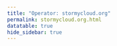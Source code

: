 ```yaml
---
title: "Operator: stormycloud.org"
permalink: stormycloud.org.html
datatable: true
hide_sidebar: true
---
```


<div>                        <script type="text/javascript">window.PlotlyConfig = {MathJaxConfig: 'local'};</script>
        <script src="https://cdn.plot.ly/plotly-2.4.2.min.js"></script>                <div id="4f7e5148-c128-46fe-8946-47fef033cda2" class="plotly-graph-div" style="height:100%; width:100%;"></div>            <script type="text/javascript">                                    window.PLOTLYENV=window.PLOTLYENV || {};                                    if (document.getElementById("4f7e5148-c128-46fe-8946-47fef033cda2")) {                    Plotly.newPlot(                        "4f7e5148-c128-46fe-8946-47fef033cda2",                        [{"name":"exit probability (%)","type":"scatter","x":["2021-10-18","2021-10-19","2021-10-20","2021-10-21","2021-10-22","2021-10-23","2021-10-25","2021-10-27","2021-10-28","2021-10-29","2021-10-31","2021-11-01","2021-11-02","2021-11-03","2021-11-04","2021-11-05","2021-11-06","2021-11-07","2021-11-08","2021-11-09","2021-11-10","2021-11-11","2021-11-12","2021-11-13","2021-11-14","2021-11-15","2021-11-16","2021-11-17","2021-11-19","2021-11-20","2021-11-21","2021-11-22","2021-11-23","2021-11-24","2021-11-25","2021-11-27","2021-11-28","2021-11-29","2021-11-30","2021-12-01","2021-12-02","2021-12-03"],"xaxis":"x","y":[0.0,0.0,0.0,0.0,0.0,0.0,0.03,0.08,0.1,0.12,0.17,0.25,0.26,0.32,0.38,0.46,0.48,0.47,0.47,0.57,0.68,0.7,0.67,0.67,0.7,0.09,0.08,0.08,0.08,0.08,0.07,0.0,0.05,0.06,0.05,0.04,0.04,0.04,0.04,0.0,0.0,0.0],"yaxis":"y"},{"name":"guard probability (%)","type":"scatter","x":["2021-10-18","2021-10-19","2021-10-20","2021-10-21","2021-10-22","2021-10-23","2021-10-25","2021-10-27","2021-10-28","2021-10-29","2021-10-31","2021-11-01","2021-11-02","2021-11-03","2021-11-04","2021-11-05","2021-11-06","2021-11-07","2021-11-08","2021-11-09","2021-11-10","2021-11-11","2021-11-12","2021-11-13","2021-11-14","2021-11-15","2021-11-16","2021-11-17","2021-11-19","2021-11-20","2021-11-21","2021-11-22","2021-11-23","2021-11-24","2021-11-25","2021-11-27","2021-11-28","2021-11-29","2021-11-30","2021-12-01","2021-12-02","2021-12-03"],"xaxis":"x","y":[0.0,0.0,0.0,0.0,0.0,0.0,0.0,0.11,0.29,0.33,0.5,0.54,0.53,0.52,0.56,0.57,0.54,0.2,0.21,0.19,0.2,0.2,0.19,0.19,0.19,0.17,0.34,0.33,0.35,0.35,0.34,0.12,0.16,0.16,0.15,0.14,0.13,0.12,0.08,0.08,0.09,0.08],"yaxis":"y"},{"name":"advertised bandwidth","type":"scatter","x":["2021-10-18","2021-10-19","2021-10-20","2021-10-21","2021-10-22","2021-10-23","2021-10-25","2021-10-27","2021-10-28","2021-10-29","2021-10-31","2021-11-01","2021-11-02","2021-11-03","2021-11-04","2021-11-05","2021-11-06","2021-11-07","2021-11-08","2021-11-09","2021-11-10","2021-11-11","2021-11-12","2021-11-13","2021-11-14","2021-11-15","2021-11-16","2021-11-17","2021-11-19","2021-11-20","2021-11-21","2021-11-22","2021-11-23","2021-11-24","2021-11-25","2021-11-27","2021-11-28","2021-11-29","2021-11-30","2021-12-01","2021-12-02","2021-12-03"],"xaxis":"x","y":[0.0,0.05,0.16,0.25,0.36,0.36,0.71,0.95,1.2,1.44,1.6,1.72,1.94,2.03,2.25,2.32,2.48,2.54,2.7,3.37,3.65,3.78,3.78,3.79,4.04,4.09,3.6,3.73,3.77,3.77,3.75,3.04,3.03,2.26,2.24,2.24,2.23,1.77,1.77,0.81,0.8,0.79],"yaxis":"y2"}],                        {"hovermode":"x","template":{"data":{"bar":[{"error_x":{"color":"#2a3f5f"},"error_y":{"color":"#2a3f5f"},"marker":{"line":{"color":"#E5ECF6","width":0.5},"pattern":{"fillmode":"overlay","size":10,"solidity":0.2}},"type":"bar"}],"barpolar":[{"marker":{"line":{"color":"#E5ECF6","width":0.5},"pattern":{"fillmode":"overlay","size":10,"solidity":0.2}},"type":"barpolar"}],"carpet":[{"aaxis":{"endlinecolor":"#2a3f5f","gridcolor":"white","linecolor":"white","minorgridcolor":"white","startlinecolor":"#2a3f5f"},"baxis":{"endlinecolor":"#2a3f5f","gridcolor":"white","linecolor":"white","minorgridcolor":"white","startlinecolor":"#2a3f5f"},"type":"carpet"}],"choropleth":[{"colorbar":{"outlinewidth":0,"ticks":""},"type":"choropleth"}],"contour":[{"colorbar":{"outlinewidth":0,"ticks":""},"colorscale":[[0.0,"#0d0887"],[0.1111111111111111,"#46039f"],[0.2222222222222222,"#7201a8"],[0.3333333333333333,"#9c179e"],[0.4444444444444444,"#bd3786"],[0.5555555555555556,"#d8576b"],[0.6666666666666666,"#ed7953"],[0.7777777777777778,"#fb9f3a"],[0.8888888888888888,"#fdca26"],[1.0,"#f0f921"]],"type":"contour"}],"contourcarpet":[{"colorbar":{"outlinewidth":0,"ticks":""},"type":"contourcarpet"}],"heatmap":[{"colorbar":{"outlinewidth":0,"ticks":""},"colorscale":[[0.0,"#0d0887"],[0.1111111111111111,"#46039f"],[0.2222222222222222,"#7201a8"],[0.3333333333333333,"#9c179e"],[0.4444444444444444,"#bd3786"],[0.5555555555555556,"#d8576b"],[0.6666666666666666,"#ed7953"],[0.7777777777777778,"#fb9f3a"],[0.8888888888888888,"#fdca26"],[1.0,"#f0f921"]],"type":"heatmap"}],"heatmapgl":[{"colorbar":{"outlinewidth":0,"ticks":""},"colorscale":[[0.0,"#0d0887"],[0.1111111111111111,"#46039f"],[0.2222222222222222,"#7201a8"],[0.3333333333333333,"#9c179e"],[0.4444444444444444,"#bd3786"],[0.5555555555555556,"#d8576b"],[0.6666666666666666,"#ed7953"],[0.7777777777777778,"#fb9f3a"],[0.8888888888888888,"#fdca26"],[1.0,"#f0f921"]],"type":"heatmapgl"}],"histogram":[{"marker":{"pattern":{"fillmode":"overlay","size":10,"solidity":0.2}},"type":"histogram"}],"histogram2d":[{"colorbar":{"outlinewidth":0,"ticks":""},"colorscale":[[0.0,"#0d0887"],[0.1111111111111111,"#46039f"],[0.2222222222222222,"#7201a8"],[0.3333333333333333,"#9c179e"],[0.4444444444444444,"#bd3786"],[0.5555555555555556,"#d8576b"],[0.6666666666666666,"#ed7953"],[0.7777777777777778,"#fb9f3a"],[0.8888888888888888,"#fdca26"],[1.0,"#f0f921"]],"type":"histogram2d"}],"histogram2dcontour":[{"colorbar":{"outlinewidth":0,"ticks":""},"colorscale":[[0.0,"#0d0887"],[0.1111111111111111,"#46039f"],[0.2222222222222222,"#7201a8"],[0.3333333333333333,"#9c179e"],[0.4444444444444444,"#bd3786"],[0.5555555555555556,"#d8576b"],[0.6666666666666666,"#ed7953"],[0.7777777777777778,"#fb9f3a"],[0.8888888888888888,"#fdca26"],[1.0,"#f0f921"]],"type":"histogram2dcontour"}],"mesh3d":[{"colorbar":{"outlinewidth":0,"ticks":""},"type":"mesh3d"}],"parcoords":[{"line":{"colorbar":{"outlinewidth":0,"ticks":""}},"type":"parcoords"}],"pie":[{"automargin":true,"type":"pie"}],"scatter":[{"marker":{"colorbar":{"outlinewidth":0,"ticks":""}},"type":"scatter"}],"scatter3d":[{"line":{"colorbar":{"outlinewidth":0,"ticks":""}},"marker":{"colorbar":{"outlinewidth":0,"ticks":""}},"type":"scatter3d"}],"scattercarpet":[{"marker":{"colorbar":{"outlinewidth":0,"ticks":""}},"type":"scattercarpet"}],"scattergeo":[{"marker":{"colorbar":{"outlinewidth":0,"ticks":""}},"type":"scattergeo"}],"scattergl":[{"marker":{"colorbar":{"outlinewidth":0,"ticks":""}},"type":"scattergl"}],"scattermapbox":[{"marker":{"colorbar":{"outlinewidth":0,"ticks":""}},"type":"scattermapbox"}],"scatterpolar":[{"marker":{"colorbar":{"outlinewidth":0,"ticks":""}},"type":"scatterpolar"}],"scatterpolargl":[{"marker":{"colorbar":{"outlinewidth":0,"ticks":""}},"type":"scatterpolargl"}],"scatterternary":[{"marker":{"colorbar":{"outlinewidth":0,"ticks":""}},"type":"scatterternary"}],"surface":[{"colorbar":{"outlinewidth":0,"ticks":""},"colorscale":[[0.0,"#0d0887"],[0.1111111111111111,"#46039f"],[0.2222222222222222,"#7201a8"],[0.3333333333333333,"#9c179e"],[0.4444444444444444,"#bd3786"],[0.5555555555555556,"#d8576b"],[0.6666666666666666,"#ed7953"],[0.7777777777777778,"#fb9f3a"],[0.8888888888888888,"#fdca26"],[1.0,"#f0f921"]],"type":"surface"}],"table":[{"cells":{"fill":{"color":"#EBF0F8"},"line":{"color":"white"}},"header":{"fill":{"color":"#C8D4E3"},"line":{"color":"white"}},"type":"table"}]},"layout":{"annotationdefaults":{"arrowcolor":"#2a3f5f","arrowhead":0,"arrowwidth":1},"autotypenumbers":"strict","coloraxis":{"colorbar":{"outlinewidth":0,"ticks":""}},"colorscale":{"diverging":[[0,"#8e0152"],[0.1,"#c51b7d"],[0.2,"#de77ae"],[0.3,"#f1b6da"],[0.4,"#fde0ef"],[0.5,"#f7f7f7"],[0.6,"#e6f5d0"],[0.7,"#b8e186"],[0.8,"#7fbc41"],[0.9,"#4d9221"],[1,"#276419"]],"sequential":[[0.0,"#0d0887"],[0.1111111111111111,"#46039f"],[0.2222222222222222,"#7201a8"],[0.3333333333333333,"#9c179e"],[0.4444444444444444,"#bd3786"],[0.5555555555555556,"#d8576b"],[0.6666666666666666,"#ed7953"],[0.7777777777777778,"#fb9f3a"],[0.8888888888888888,"#fdca26"],[1.0,"#f0f921"]],"sequentialminus":[[0.0,"#0d0887"],[0.1111111111111111,"#46039f"],[0.2222222222222222,"#7201a8"],[0.3333333333333333,"#9c179e"],[0.4444444444444444,"#bd3786"],[0.5555555555555556,"#d8576b"],[0.6666666666666666,"#ed7953"],[0.7777777777777778,"#fb9f3a"],[0.8888888888888888,"#fdca26"],[1.0,"#f0f921"]]},"colorway":["#636efa","#EF553B","#00cc96","#ab63fa","#FFA15A","#19d3f3","#FF6692","#B6E880","#FF97FF","#FECB52"],"font":{"color":"#2a3f5f"},"geo":{"bgcolor":"white","lakecolor":"white","landcolor":"#E5ECF6","showlakes":true,"showland":true,"subunitcolor":"white"},"hoverlabel":{"align":"left"},"hovermode":"closest","mapbox":{"style":"light"},"paper_bgcolor":"white","plot_bgcolor":"#E5ECF6","polar":{"angularaxis":{"gridcolor":"white","linecolor":"white","ticks":""},"bgcolor":"#E5ECF6","radialaxis":{"gridcolor":"white","linecolor":"white","ticks":""}},"scene":{"xaxis":{"backgroundcolor":"#E5ECF6","gridcolor":"white","gridwidth":2,"linecolor":"white","showbackground":true,"ticks":"","zerolinecolor":"white"},"yaxis":{"backgroundcolor":"#E5ECF6","gridcolor":"white","gridwidth":2,"linecolor":"white","showbackground":true,"ticks":"","zerolinecolor":"white"},"zaxis":{"backgroundcolor":"#E5ECF6","gridcolor":"white","gridwidth":2,"linecolor":"white","showbackground":true,"ticks":"","zerolinecolor":"white"}},"shapedefaults":{"line":{"color":"#2a3f5f"}},"ternary":{"aaxis":{"gridcolor":"white","linecolor":"white","ticks":""},"baxis":{"gridcolor":"white","linecolor":"white","ticks":""},"bgcolor":"#E5ECF6","caxis":{"gridcolor":"white","linecolor":"white","ticks":""}},"title":{"x":0.05},"xaxis":{"automargin":true,"gridcolor":"white","linecolor":"white","ticks":"","title":{"standoff":15},"zerolinecolor":"white","zerolinewidth":2},"yaxis":{"automargin":true,"gridcolor":"white","linecolor":"white","ticks":"","title":{"standoff":15},"zerolinecolor":"white","zerolinewidth":2}}},"xaxis":{"anchor":"y","domain":[0.0,0.94],"rangeselector":{"buttons":[{"count":7,"label":"week","step":"day","stepmode":"backward"},{"count":1,"label":"month","step":"month","stepmode":"backward"},{"count":6,"label":"6 months","step":"month","stepmode":"backward"},{"count":1,"label":"year","step":"year","stepmode":"backward"},{"step":"all"}]}},"yaxis":{"anchor":"x","domain":[0.0,1.0],"rangemode":"nonnegative","ticksuffix":"%","title":{"text":"exit / guard probability"}},"yaxis2":{"anchor":"x","overlaying":"y","rangemode":"nonnegative","side":"right","ticksuffix":" Gbit/s","title":{"text":"advertised bandwidth"}}},                        {"responsive": true}                    )                };                            </script>        </div>

Only proven relays are included in the graph and table. A proven relay claims to be part of a domain
and can be verified to be part of it via the
["well-known" URL or DNS records](https://nusenu.github.io/ContactInfo-Information-Sharing-Specification/#proof).

<div class="datatable-begin"></div>

| Nickname                                                                |   Mbit/s | Exit   | IPv4                                                     | IPv6                                                                                                 | First Seen   | Tor Version   | AS Name                               |
|:------------------------------------------------------------------------|---------:|:-------|:---------------------------------------------------------|:-----------------------------------------------------------------------------------------------------|:-------------|:--------------|:--------------------------------------|
| [StormyCloudInc](w/relay/0AE98603DEDD519D0EFF2A66162B9529ECD9D694.html) |       78 | N      | [144.172.118.140](https://stat.ripe.net/144.172.118.140) | [2605:6400:d814:ddbe::140](https://stat.ripe.net/2605:6400:d814:ddbe::140)                           | 2021-10-18   | 0.4.6.8       | [DATAIDEAS-LLC](w/as_number/AS398355) |
| [StormyCloudInc](w/relay/1D0CCED2128CAA9B9D8C3D71A08F192BBA91120C.html) |       27 | N      | [69.30.242.156](https://stat.ripe.net/69.30.242.156)     | [2604:4300:a:102::156](https://stat.ripe.net/2604:4300:a:102::156)                                   | 2021-11-01   | 0.4.6.8       | [WII](w/as_number/AS32097)            |
| [StormyCloudInc](w/relay/2A772EBF36CE63BD643674C4E3914D9A55F40140.html) |       39 | N      | [144.172.118.129](https://stat.ripe.net/144.172.118.129) | [2605:6400:d814:ddbe::129](https://stat.ripe.net/2605:6400:d814:ddbe::129)                           | 2021-10-19   | 0.4.6.8       | [DATAIDEAS-LLC](w/as_number/AS398355) |
| [StormyCloudInc](w/relay/2F10EF06BA3712840C4FB986ED0E9AFEC1A0C74E.html) |       42 | N      | [69.30.242.157](https://stat.ripe.net/69.30.242.157)     | [2604:4300:a:102::157](https://stat.ripe.net/2604:4300:a:102::157)                                   | 2021-11-01   | 0.4.6.8       | [WII](w/as_number/AS32097)            |
| [StormyCloudInc](w/relay/2F5F3C95B273490BF2626E0CD7F0F045C4CFF90D.html) |       29 | N      | [144.172.118.129](https://stat.ripe.net/144.172.118.129) | [2605:6400:d814:ddbe::129](https://stat.ripe.net/2605:6400:d814:ddbe::129)                           | 2021-10-18   | 0.4.6.8       | [DATAIDEAS-LLC](w/as_number/AS398355) |
| [StormyCloudInc](w/relay/5886B4AD841347BBC4448346BAD7641BE716E71F.html) |       55 | N      | [198.98.56.81](https://stat.ripe.net/198.98.56.81)       | [2605:6400:10:977:c5c7:bfc2:d0f9:13df](https://stat.ripe.net/2605:6400:10:977:c5c7:bfc2:d0f9:13df)   | 2021-10-21   | 0.4.6.8       | [PONYNET](w/as_number/AS53667)        |
| [StormyCloudInc](w/relay/69093E6A0A39704E69042AA8928148FFAFE15BCB.html) |       66 | Y      | [144.172.118.74](https://stat.ripe.net/144.172.118.74)   | [2605:6400:d814:ddbe::74](https://stat.ripe.net/2605:6400:d814:ddbe::74)                             | 2021-10-22   | 0.4.6.8       | [DATAIDEAS-LLC](w/as_number/AS398355) |
| [StormyCloudInc](w/relay/6CEB64F6C655B7394A7A2C6175D17FAC3387D79B.html) |       23 | N      | [69.30.242.158](https://stat.ripe.net/69.30.242.158)     | [2604:4300:a:102::158](https://stat.ripe.net/2604:4300:a:102::158)                                   | 2021-11-01   | 0.4.6.8       | [WII](w/as_number/AS32097)            |
| [StormyCloudInc](w/relay/6E914A73D403856F78A7413647681BF7B7FD5B4F.html) |       27 | N      | [69.30.242.156](https://stat.ripe.net/69.30.242.156)     | [2604:4300:a:102::156](https://stat.ripe.net/2604:4300:a:102::156)                                   | 2021-11-01   | 0.4.6.8       | [WII](w/as_number/AS32097)            |
| [StormyCloudInc](w/relay/6FFBF52ACB71934CC5754DB3A8880E85E2781F0D.html) |       24 | N      | [69.30.242.155](https://stat.ripe.net/69.30.242.155)     | [2604:4300:a:102::155](https://stat.ripe.net/2604:4300:a:102::155)                                   | 2021-11-01   | 0.4.6.8       | [WII](w/as_number/AS32097)            |
| [StormyCloudInc](w/relay/74838E434B0CF36CC2399BAE07C204D1BD14C14F.html) |       25 | N      | [209.141.46.47](https://stat.ripe.net/209.141.46.47)     | [2605:6400:20:21c3:9fb4:fc64:b48c:f091](https://stat.ripe.net/2605:6400:20:21c3:9fb4:fc64:b48c:f091) | 2021-10-19   | 0.4.6.8       | [PONYNET](w/as_number/AS53667)        |
| [StormyCloudInc](w/relay/76AE930782A3EA62AB5C0D72C6C72EF291D37B4E.html) |       48 | Y      | [144.172.118.74](https://stat.ripe.net/144.172.118.74)   | [2605:6400:d814:ddbe::74](https://stat.ripe.net/2605:6400:d814:ddbe::74)                             | 2021-10-22   | 0.4.6.8       | [DATAIDEAS-LLC](w/as_number/AS398355) |
| [StormyCloudInc](w/relay/854FE47BF85F4F6A0297DE5405F26891BB600246.html) |       19 | N      | [209.141.45.227](https://stat.ripe.net/209.141.45.227)   | [2605:6400:20:275e:fa5f:515f:d12b:c095](https://stat.ripe.net/2605:6400:20:275e:fa5f:515f:d12b:c095) | 2021-11-09   | 0.4.6.8       | [PONYNET](w/as_number/AS53667)        |
| [StormyCloudInc](w/relay/B7A30CCCEB768AED08A8E2BBF3327CC12091D5B5.html) |       32 | N      | [69.30.242.157](https://stat.ripe.net/69.30.242.157)     | [2604:4300:a:102::157](https://stat.ripe.net/2604:4300:a:102::157)                                   | 2021-11-01   | 0.4.6.8       | [WII](w/as_number/AS32097)            |
| [StormyCloudInc](w/relay/C6BDE87671B6594AF2A66964CAD519844503B793.html) |       35 | N      | [69.30.242.158](https://stat.ripe.net/69.30.242.158)     | [2604:4300:a:102::158](https://stat.ripe.net/2604:4300:a:102::158)                                   | 2021-11-01   | 0.4.6.8       | [WII](w/as_number/AS32097)            |
| [StormyCloudInc](w/relay/D043A4CB9B1B7A8E225B4E113289CAC0B0F0A683.html) |       37 | N      | [209.141.45.227](https://stat.ripe.net/209.141.45.227)   | [2605:6400:20:275e:fa5f:515f:d12b:c095](https://stat.ripe.net/2605:6400:20:275e:fa5f:515f:d12b:c095) | 2021-11-09   | 0.4.6.8       | [PONYNET](w/as_number/AS53667)        |
| [StormyCloudInc](w/relay/D8C495D5A0B10D5E2E58004FE633084EBF732C21.html) |       33 | N      | [144.172.118.140](https://stat.ripe.net/144.172.118.140) | [2605:6400:d814:ddbe::140](https://stat.ripe.net/2605:6400:d814:ddbe::140)                           | 2021-10-18   | 0.4.6.8       | [DATAIDEAS-LLC](w/as_number/AS398355) |
| [StormyCloudInc](w/relay/E4E7D68A7B066E48E9D47FDB289184E3DEAC9673.html) |       52 | N      | [209.141.46.47](https://stat.ripe.net/209.141.46.47)     | [2605:6400:20:21c3:9fb4:fc64:b48c:f091](https://stat.ripe.net/2605:6400:20:21c3:9fb4:fc64:b48c:f091) | 2021-10-19   | 0.4.6.8       | [PONYNET](w/as_number/AS53667)        |
| [StormyCloudInc](w/relay/F3F863A2121E54CF5C455E9CAECD114DA46FAD5D.html) |       29 | N      | [69.30.242.155](https://stat.ripe.net/69.30.242.155)     | [2604:4300:a:102::155](https://stat.ripe.net/2604:4300:a:102::155)                                   | 2021-11-01   | 0.4.6.8       | [WII](w/as_number/AS32097)            |
| [StormyCloudInc](w/relay/FE0016D9350B7AA5A7DAE6D463DD8F0EC1228F7D.html) |       64 | N      | [198.98.56.81](https://stat.ripe.net/198.98.56.81)       | [2605:6400:10:977:c5c7:bfc2:d0f9:13df](https://stat.ripe.net/2605:6400:10:977:c5c7:bfc2:d0f9:13df)   | 2021-10-21   | 0.4.6.8       | [PONYNET](w/as_number/AS53667)        |

<div class="datatable-end"></div> 